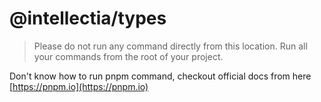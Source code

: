 # @intellectia/types

> Please do not run any command directly from this location. Run all your commands from the root of your project.

Don't know how to run pnpm command, checkout official docs from here [https://pnpm.io](https://pnpm.io)
